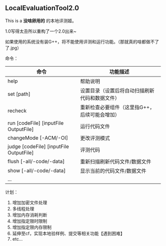 ## LocalEvaluationTool2.0

This is a **没啥卵用的** 的本地评测姬。

1.0写得太丑所以重构了一个2.0出来~

如果使用的系统没有装G++，将不能使用评测和运行功能。（那就真的啥都做不了了.jpg）

命令：

| 命令                                    | 功能描述                                       |
| --------------------------------------- | ---------------------------------------------- |
| help                                    | 帮助说明                                       |
| set [path]                              | 设置目录（设置后将自动扫描刷新代码和数据文件） |
| recheck                                 | 重新检查必要组件（这里指G++，后续可能会增加）  |
| run [codeFile] [inputFile OutputFile]   | 运行代码文件                                   |
| changeMode [-ACM/-OI]                   | 更改评测模式                                   |
| judge [codeFile] [inputFile OutputFile] | 评测代码                                       |
| flush [-all/-code/-data]                | 重新扫描刷新代码文件/数据文件                  |
| show [-all/-code/-data]                 | 显示当前的代码文件/数据文件                    |
| ...                                     |                                                |

计划：

1. 增加加密文件处理
2. 多线程处理
3. 增加内存消耗判断
4. 增加指定限时限制
5. 增加指定限内存限制
6. 延伸至cf，实现本地验样例、提交等相关功能【遇到困难】
7. etc...
